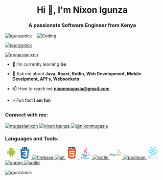 <h1 align="center">Hi 👋, I'm Nixon Igunza</h1>
<h3 align="center">A passionate Software Engineer from Kenya</h3>
<img align="right" alt="Coding" width="400" src="https://marketingweek.imgix.net/content/uploads/2017/05/12103909/Coding-body-image-.jpg?auto=compress,format,&crop=faces,entropy,edges&fit=crop&q=60&w=750&h=">

<p align="left"> <img src="https://komarev.com/ghpvc/?username=igunzanick&label=Profile%20views&color=0e75b6&style=flat" alt="igunzanick" /> </p>

<p align="left"> <a href="https://github.com/ryo-ma/github-profile-trophy"><img src="https://github-profile-trophy.vercel.app/?username=igunzanick" alt="igunzanick" /></a> </p>

<p align="left"> <a href="https://twitter.com/mugasianixon" target="blank"><img src="https://img.shields.io/twitter/follow/mugasianixon?logo=twitter&style=for-the-badge" alt="mugasianixon" /></a> </p>

- 🌱 I’m currently learning **Go**

- 💬 Ask me about **Java, React, Kotlin, Web Development, Mobile Develpment, API's, Websockets**

- 📫 How to reach me **nixonmugasia@gmail.com**

- ⚡ Fun fact **I am fun**

<h3 align="left">Connect with me:</h3>
<p align="left">
<a href="https://twitter.com/mugasianixon" target="blank"><img align="center" src="https://raw.githubusercontent.com/rahuldkjain/github-profile-readme-generator/master/src/images/icons/Social/twitter.svg" alt="mugasianixon" height="30" width="40" /></a>
<a href="https://linkedin.com/in/nixon igunza" target="blank"><img align="center" src="https://raw.githubusercontent.com/rahuldkjain/github-profile-readme-generator/master/src/images/icons/Social/linked-in-alt.svg" alt="nixon igunza" height="30" width="40" /></a>
<a href="https://www.hackerrank.com/@nixonmugasia" target="blank"><img align="center" src="https://raw.githubusercontent.com/rahuldkjain/github-profile-readme-generator/master/src/images/icons/Social/hackerrank.svg" alt="@nixonmugasia" height="30" width="40" /></a>
</p>

<h3 align="left">Languages and Tools:</h3>
<p align="left"> <a href="https://developer.android.com" target="_blank" rel="noreferrer"> <img src="https://raw.githubusercontent.com/devicons/devicon/master/icons/android/android-original-wordmark.svg" alt="android" width="40" height="40"/> </a> <a href="https://www.w3schools.com/css/" target="_blank" rel="noreferrer"> <img src="https://raw.githubusercontent.com/devicons/devicon/master/icons/css3/css3-original-wordmark.svg" alt="css3" width="40" height="40"/> </a> <a href="https://firebase.google.com/" target="_blank" rel="noreferrer"> <img src="https://www.vectorlogo.zone/logos/firebase/firebase-icon.svg" alt="firebase" width="40" height="40"/> </a> <a href="https://git-scm.com/" target="_blank" rel="noreferrer"> <img src="https://www.vectorlogo.zone/logos/git-scm/git-scm-icon.svg" alt="git" width="40" height="40"/> </a> <a href="https://www.w3.org/html/" target="_blank" rel="noreferrer"> <img src="https://raw.githubusercontent.com/devicons/devicon/master/icons/html5/html5-original-wordmark.svg" alt="html5" width="40" height="40"/> </a> <a href="https://www.java.com" target="_blank" rel="noreferrer"> <img src="https://raw.githubusercontent.com/devicons/devicon/master/icons/java/java-original.svg" alt="java" width="40" height="40"/> </a> <a href="https://kotlinlang.org" target="_blank" rel="noreferrer"> <img src="https://www.vectorlogo.zone/logos/kotlinlang/kotlinlang-icon.svg" alt="kotlin" width="40" height="40"/> </a> <a href="https://www.mysql.com/" target="_blank" rel="noreferrer"> <img src="https://raw.githubusercontent.com/devicons/devicon/master/icons/mysql/mysql-original-wordmark.svg" alt="mysql" width="40" height="40"/> </a> <a href="https://postman.com" target="_blank" rel="noreferrer"> <img src="https://www.vectorlogo.zone/logos/getpostman/getpostman-icon.svg" alt="postman" width="40" height="40"/> </a> <a href="https://reactjs.org/" target="_blank" rel="noreferrer"> <img src="https://raw.githubusercontent.com/devicons/devicon/master/icons/react/react-original-wordmark.svg" alt="react" width="40" height="40"/> </a> <a href="https://spring.io/" target="_blank" rel="noreferrer"> <img src="https://www.vectorlogo.zone/logos/springio/springio-icon.svg" alt="spring" width="40" height="40"/> </a> <a href="https://www.sqlite.org/" target="_blank" rel="noreferrer"> <img src="https://www.vectorlogo.zone/logos/sqlite/sqlite-icon.svg" alt="sqlite" width="40" height="40"/> </a> </p>

<p><img align="center" src="https://github-readme-streak-stats.herokuapp.com/?user=igunzanick&" alt="igunzanick" /></p>
